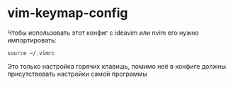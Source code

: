 # vim-keymap-config
Чтобы использовать этот конфиг с ideavim или nvim его нужно импортировать:
```
source ~/.vimrc
```
Это только настройка горячих клавишь, помимо неё в конфиге должны присутствовать настройки самой программы

